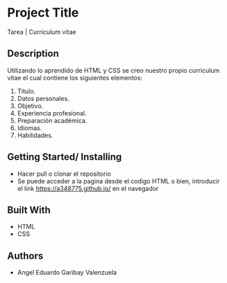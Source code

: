 # Project Title
Tarea | Curriculum vitae

## Description
Utilizando lo aprendido de HTML y CSS se creo nuestro propio curriculum vitae el cual contiene los siguientes elementos:

1. Titulo.
2. Datos personales.
3. Objetivo.
4. Experiencia profesional.
5. Preparación académica.
6. Idiomas.
7. Habilidades.

## Getting Started/ Installing
* Hacer pull o clonar el repositorio
* Se puede acceder a la pagina desde el codigo HTML o bien, introducir el link https://a348775.github.io/ en el navegador

## Built With
* HTML
* CSS 

## Authors
* Angel Eduardo Garibay Valenzuela
